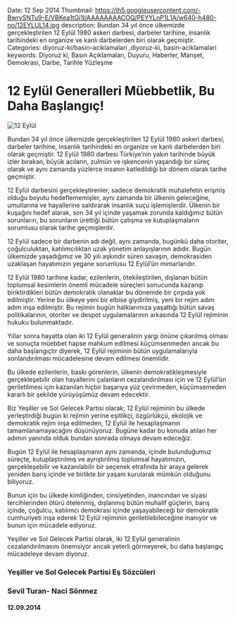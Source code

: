 Date: 12 Sep 2014
Thumbnail: https://lh5.googleusercontent.com/-BwrySNTu9-E/VBKea1tGi1I/AAAAAAAACOQ/PEYYLnP1L1A/w640-h480-no/12EYLUL14.jpg
description: Bundan 34 yıl önce ülkemizde gerçekleştirilen 12 Eylül 1980 askeri darbesi, darbeler tarihine, insanlık tarihindeki en organize ve kanlı darbelerden biri olarak geçmiştir.
Categories: diyoruz-ki/basin-aciklamalari ,diyoruz-ki, basin-aciklamalari
keywords: Diyoruz ki, Basın Açıklamaları, Duyuru, Haberler, Manşet, Demokrasi, Darbe, Tarihle Yüzleşme

# 12 Eylül Generalleri Müebbetlik, Bu Daha Başlangıç!

![12 Eylül](https://lh5.googleusercontent.com/-BwrySNTu9-E/VBKea1tGi1I/AAAAAAAACOQ/PEYYLnP1L1A/w640-h480-no/12EYLUL14.jpg)

Bundan 34 yıl önce ülkemizde gerçekleştirilen 12 Eylül 1980 askeri darbesi, darbeler tarihine, insanlık tarihindeki en organize ve kanlı darbelerden biri olarak geçmiştir. 12 Eylül 1980 darbesi Türkiye’nin yakın tarihinde büyük izler bırakan, büyük acıların, zulmün ve işkencenin yaşandığı bir süreç olarak ve aynı zamanda yüzlerce insanın katledildiği bir dönem olarak tarihe geçmiştir.

12 Eylül darbesini gerçekleştirenler, sadece demokratik muhalefetin erişmiş olduğu boyutu hedeflememişler, aynı zamanda bir ülkenin geleceğine, umutlarına ve hayallerine saldırarak insanlık suçu işlemişlerdir. Ülkenin bir kuşağını hedef alarak, son 34 yıl içinde yaşamak zorunda kaldığımız bütün sorunların, bu sorunların ürettiği bütün çatışma ve kutuplaşmaların sorumlusu olarak tarihe geçmişlerdir.

12 Eylül sadece bir darbenin adı değil, aynı zamanda, bugünkü daha otoriter, çoğulculuktan, katılımcılıktan uzak yönetim anlayışlarının adıdır. Bugün ülkemizde yaşadığımız ve 30 yılı aşkındır süren savaşın, demokrasiden uzaklaşan hayatımızın yegane sorumlusu 12 Eylül’ün mimarlarıdır.

12 Eylül 1980 tarihine kadar, ezilenlerin, ötekileştirilen, dışlanan bütün toplumsal kesimlerin önemli mücadele süreçleri sonucunda kazanıp biriktirdikleri bütün demokratik olanaklar bu dönemde bir çırpıda yok edilmiştir. Yerine bu ülkeye yeni bir elbise giydirilmiş, yeni bir rejim adım adım inşa edilmiştir. Bu rejimin bugün halklarımıza yaşattığı bütün savaş politikalarının, otoriter ve despot uygulamalarının arkasında 12 Eylül rejiminin hukuku bulunmaktadır.

Yıllar sonra hayatta olan iki 12 Eylül generalinin yargı önüne çıkarılmış olması ve sonuçta müebbet hapse mahkum edilmesi küçümsenmeden ancak bu daha başlangıçtır diyerek, 12 Eylül rejiminin bütün uygulamalarıyla sonlandırılması mücadelesine devam edilmesi önemlidir.

Bu ülkede ezilenlerin, baskı görenlerin, ülkenin demokratikleşmesiyle gerçekleşebilir olan hayallerini çalanların cezalandırılması için ve 12 Eylül’ün geriletilmesi için kazanılan hiçbir başarıya yüz çevirmeden, küçümsemeden kararlı bir şekilde yürüyüşümüz devam edecektir.

Biz Yeşiller ve Sol Gelecek Partisi olarak; 12 Eylül rejiminin bu ülkede yerleştirdiği bugün ki rejimin yerine eşitlikçi, özgürlükçü, ekolojik ve demokratik rejim inşa edilmeden, 12 Eylül ile hesaplaşmanın tamamlanamayacağını düşünüyoruz. Bugüne kadar bu konuda atılan her adımın yanında olduk bundan sonrada olmaya devam edeceğiz.

Bugün 12 Eylül ile hesaplaşmanın aynı zamanda, içinde bulunduğumuz süreçte, kutuplaştırılmış ve ayrıştırılmış toplumsal hayatımızın, gerçekleşebilir ve kazanılabilir bir seçenek etrafında bir araya gelerek yeniden barış içinde ve birlikte bir yaşam kurularak mümkün olduğunu biliyoruz.

Bunun için bu ülkede kimliğinden, cinsiyetinden, inancından ve siyasi tercihlerinden ötürü ötelenmiş, dışlanmış bütün muhalif güçlerin, barış içinde, çoğulcu, katılımcı demokrasi içinde yaşayabileceği bir demokratik cumhuriyeti inşa ederek 12 Eylül rejiminin geriletilebileceğine inanıyor ve bunun için mücadele ediyoruz.

Yeşiller ve Sol Gelecek Partisi olarak, iki 12 Eylül generalinin cezalandırılmasını önemsiyor ancak yeterli görmeyerek, bu daha başlangıç mücadeleye devam diyoruz.


### Yeşiller ve Sol Gelecek Partisi Eş Sözcüleri
### Sevil Turan- Naci Sönmez
#### 12.09.2014
